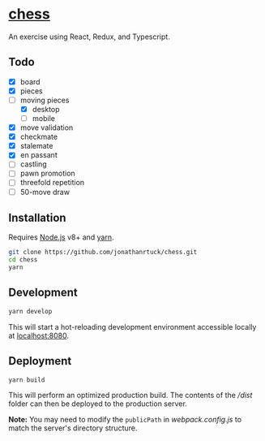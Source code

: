 # [chess](https://jonathanrtuck.github.io/chess/dist/)

An exercise using React, Redux, and Typescript.

## Todo

- [x] board
- [x] pieces
- [ ] moving pieces
  - [x] desktop
  - [ ] mobile
- [x] move validation
- [x] checkmate
- [x] stalemate
- [x] en passant
- [ ] castling
- [ ] pawn promotion
- [ ] threefold repetition
- [ ] 50-move draw

## Installation

Requires [Node.js](https://nodejs.org/) v8+ and [yarn](https://yarnpkg.com/).

```sh
git clone https://github.com/jonathanrtuck/chess.git
cd chess
yarn
```

## Development

```sh
yarn develop
```

This will start a hot-reloading development environment accessible locally at [localhost:8080](http://localhost:8080/).

## Deployment

```sh
yarn build
```

This will perform an optimized production build. The contents of the _/dist_ folder can then be deployed to the production server.

**Note:** You may need to modify the `publicPath` in _webpack.config.js_ to match the server's directory structure.
